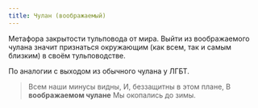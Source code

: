 ```yaml
---
title: Чулан (воображаемый)
---
```

Метафора закрытости тульповода от мира. Выйти из воображаемого чулана значит признаться окружающим (как всем, так и самым близким) в своём тульповодстве.

По аналогии с выходом из обычного чулана у ЛГБТ.

> Всем наши минусы видны,
> И, беззащитны в этом плане,
> В **воображаемом чулане**
> Мы окопались до зимы.
